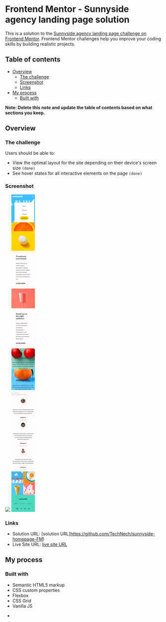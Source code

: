 # Frontend Mentor - Sunnyside agency landing page solution

This is a solution to the [Sunnyside agency landing page challenge on Frontend Mentor](https://www.frontendmentor.io/challenges/sunnyside-agency-landing-page-7yVs3B6ef). Frontend Mentor challenges help you improve your coding skills by building realistic projects.

## Table of contents

- [Overview](#overview)
  - [The challenge](#the-challenge)
  - [Screenshot](#screenshot)
  - [Links](#links)
- [My process](#my-process)
  - [Built with](#built-with)

**Note: Delete this note and update the table of contents based on what sections you keep.**

## Overview

### The challenge

Users should be able to:

- View the optimal layout for the site depending on their device's screen size `(done)`
- See hover states for all interactive elements on the page `(done)`

### Screenshot

![](./design/screenshot.png)
![](./design/screenshot-mobile.png)

### Links

- Solution URL: [solution URL\]https://github.com/TechNech/sunnyside-homepage-FM)
- Live Site URL: [live site URL](https://technech.github.io/sunnyside-homepage-FM)

## My process

### Built with

- Semantic HTML5 markup
- CSS custom properties
- Flexbox
- CSS Grid
- Vanilla JS

*

